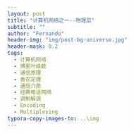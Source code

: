 ```yaml
---
layout: post
title: "计算机网络之一--物理层"
subtitle: ""
author: "Fernando"
header-img: "img/post-bg-universe.jpg"
header-mask: 0.2
tags:
  - 计算机网络
  - 傅里叶级数
  - 通信原理
  - 香农定理
  - 通信介质
  - 经典电话网络
  - 调制解调
  - Encoding
  - Multiplexing
typora-copy-images-to: ..\img
---
```


